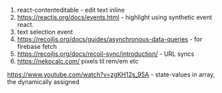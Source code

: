 1. react-contenteditable - edit text inline
2. https://reactjs.org/docs/events.html - highlight using synthetic event react.
3. text selection event
4. https://recoiljs.org/docs/guides/asynchronous-data-queries - for firebase fetch
5. https://recoiljs.org/docs/recoil-sync/introduction/ - URL syncs
6. https://nekocalc.com/ pixels til rem/em etc

https://www.youtube.com/watch?v=zgKH12s_95A - state-values in array, the dynamically assigned



